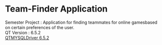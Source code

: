 # Team-Finder Application



Semester Project : Application for finding teammates for online gamesbased on certain preferences of the user.<br/>
QT Version : 6.5.2 <br/>
[QTMYSQLDriver 6.5.2](https://github.com/thecodemonkey86/qt_mysql_driver)
